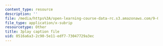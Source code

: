 ```yaml
---
content_type: resource
description: ''
file: /media/https%3A/open-learning-course-data-rc.s3.amazonaws.com/9-00sc-introduction-to-psychology-fall-2011/0516a6a32c905e11edf773047729a3ec_kD3CswjYb2E.srt
file_type: application/x-subrip
resourcetype: Other
title: 3play caption file
uid: 0516a6a3-2c90-5e11-edf7-73047729a3ec
---
```


